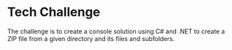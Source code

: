 # Tech Challenge
The challenge is to create a console solution using C# and .NET to create a ZIP file from a given directory and its files and subfolders.
